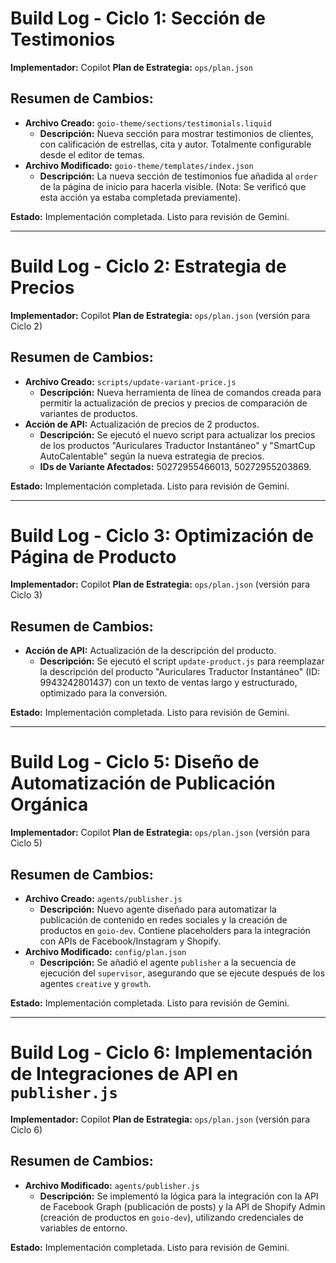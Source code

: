 # Build Log - Ciclo 1: Sección de Testimonios

**Implementador:** Copilot
**Plan de Estrategia:** `ops/plan.json`

## Resumen de Cambios:
- **Archivo Creado:** `goio-theme/sections/testimonials.liquid`
  - **Descripción:** Nueva sección para mostrar testimonios de clientes, con calificación de estrellas, cita y autor. Totalmente configurable desde el editor de temas.
- **Archivo Modificado:** `goio-theme/templates/index.json`
  - **Descripción:** La nueva sección de testimonios fue añadida al `order` de la página de inicio para hacerla visible. (Nota: Se verificó que esta acción ya estaba completada previamente).

**Estado:** Implementación completada. Listo para revisión de Gemini.

---
# Build Log - Ciclo 2: Estrategia de Precios

**Implementador:** Copilot
**Plan de Estrategia:** `ops/plan.json` (versión para Ciclo 2)

## Resumen de Cambios:
- **Archivo Creado:** `scripts/update-variant-price.js`
  - **Descripción:** Nueva herramienta de línea de comandos creada para permitir la actualización de precios y precios de comparación de variantes de productos.
- **Acción de API:** Actualización de precios de 2 productos.
  - **Descripción:** Se ejecutó el nuevo script para actualizar los precios de los productos "Auriculares Traductor Instantáneo" y "SmartCup AutoCalentable" según la nueva estrategia de precios.
  - **IDs de Variante Afectados:** 50272955466013, 50272955203869.

**Estado:** Implementación completada. Listo para revisión de Gemini.

---
# Build Log - Ciclo 3: Optimización de Página de Producto

**Implementador:** Copilot
**Plan de Estrategia:** `ops/plan.json` (versión para Ciclo 3)

## Resumen de Cambios:
- **Acción de API:** Actualización de la descripción del producto.
  - **Descripción:** Se ejecutó el script `update-product.js` para reemplazar la descripción del producto "Auriculares Traductor Instantáneo" (ID: 9943242801437) con un texto de ventas largo y estructurado, optimizado para la conversión.

**Estado:** Implementación completada. Listo para revisión de Gemini.

---
# Build Log - Ciclo 5: Diseño de Automatización de Publicación Orgánica

**Implementador:** Copilot
**Plan de Estrategia:** `ops/plan.json` (versión para Ciclo 5)

## Resumen de Cambios:
- **Archivo Creado:** `agents/publisher.js`
  - **Descripción:** Nuevo agente diseñado para automatizar la publicación de contenido en redes sociales y la creación de productos en `goio-dev`. Contiene placeholders para la integración con APIs de Facebook/Instagram y Shopify.
- **Archivo Modificado:** `config/plan.json`
  - **Descripción:** Se añadió el agente `publisher` a la secuencia de ejecución del `supervisor`, asegurando que se ejecute después de los agentes `creative` y `growth`.

**Estado:** Implementación completada. Listo para revisión de Gemini.

---
# Build Log - Ciclo 6: Implementación de Integraciones de API en `publisher.js`

**Implementador:** Copilot
**Plan de Estrategia:** `ops/plan.json` (versión para Ciclo 6)

## Resumen de Cambios:
- **Archivo Modificado:** `agents/publisher.js`
  - **Descripción:** Se implementó la lógica para la integración con la API de Facebook Graph (publicación de posts) y la API de Shopify Admin (creación de productos en `goio-dev`), utilizando credenciales de variables de entorno.

**Estado:** Implementación completada. Listo para revisión de Gemini.